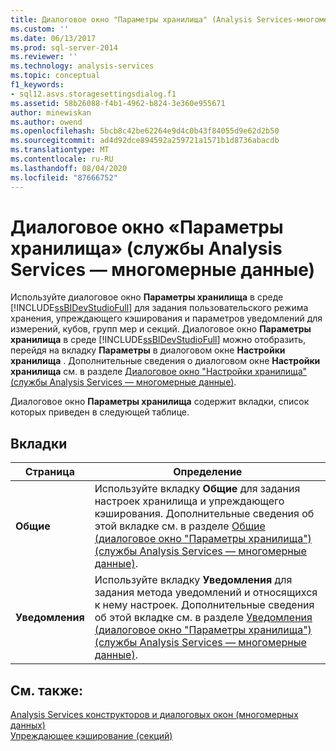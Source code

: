 ```yaml
---
title: Диалоговое окно "Параметры хранилища" (Analysis Services-многомерные данные) | Документация Майкрософт
ms.custom: ''
ms.date: 06/13/2017
ms.prod: sql-server-2014
ms.reviewer: ''
ms.technology: analysis-services
ms.topic: conceptual
f1_keywords:
- sql12.asvs.storagesettingsdialog.f1
ms.assetid: 58b26088-f4b1-4962-b824-3e360e955671
author: minewiskan
ms.author: owend
ms.openlocfilehash: 5bcb8c42be62264e9d4c0b43f84055d9e62d2b50
ms.sourcegitcommit: ad4d92dce894592a259721a1571b1d8736abacdb
ms.translationtype: MT
ms.contentlocale: ru-RU
ms.lasthandoff: 08/04/2020
ms.locfileid: "87666752"
---
```

# <a name="storage-options-dialog-box-analysis-services---multidimensional-data"></a>Диалоговое окно «Параметры хранилища» (службы Analysis Services — многомерные данные)
  Используйте диалоговое окно **Параметры хранилища** в среде [!INCLUDE[ssBIDevStudioFull](../includes/ssbidevstudiofull-md.md)] для задания пользовательского режима хранения, упреждающего кэширования и параметров уведомлений для измерений, кубов, групп мер и секций. Диалоговое окно **Параметры хранилища** в среде [!INCLUDE[ssBIDevStudioFull](../includes/ssbidevstudiofull-md.md)] можно отобразить, перейдя на вкладку **Параметры** в диалоговом окне **Настройки хранилища** . Дополнительные сведения о диалоговом окне **Настройки хранилища** см. в разделе [Диалоговое окно "Настройки хранилища" (службы Analysis Services — многомерные данные)](storage-settings-dialog-box-analysis-services-multidimensional-data.md).  
  
 Диалоговое окно **Параметры хранилища** содержит вкладки, список которых приведен в следующей таблице.  
  
## <a name="tabs"></a>Вкладки  
  
|Страница|Определение|  
|----------|----------------|  
|**Общие**|Используйте вкладку **Общие** для задания настроек хранилища и упреждающего кэширования. Дополнительные сведения об этой вкладке см. в разделе [Общие (диалоговое окно "Параметры хранилища") (службы Analysis Services — многомерные данные)](general-storage-options-dialog-box-analysis-services-multidimensional-data.md).|  
|**Уведомления**|Используйте вкладку **Уведомления** для задания метода уведомлений и относящихся к нему настроек. Дополнительные сведения об этой вкладке см. в разделе [Уведомления (диалоговое окно "Параметры хранилища") (службы Analysis Services — многомерные данные)](notifications-storage-options-dialog-analysis-services-multidimensional-data.md).|  
  
## <a name="see-also"></a>См. также:  
 [Analysis Services конструкторов и диалоговых окон &#40;многомерных данных&#41;](analysis-services-designers-and-dialog-boxes-multidimensional-data.md)   
 [Упреждающее кэширование &#40;секций&#41;](multidimensional-models-olap-logical-cube-objects/partitions-proactive-caching.md)  
  
  
